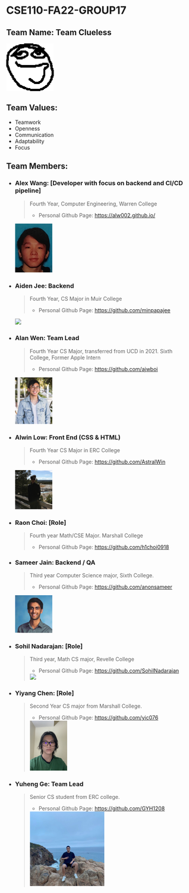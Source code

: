 # CSE110-FA22-GROUP17

## Team Name: Team Clueless

![Clueless Person](./branding/Clueless.png)

## Team Values:
- Teamwork
- Openness
- Communication
- Adaptability 
- Focus

## Team Members: 
- ### Alex Wang: [Developer with focus on backend and CI/CD pipeline]
  > Fourth Year, Computer Engineering, Warren College  
  > - Personal Github Page: https://alw002.github.io/  
  <img src="./pictures/a_pic.png" width="100">
- ### Aiden Jee: Backend
  > Fourth Year, CS Major in Muir College
  > - Personal Github Page: https://github.com/minpapajee
  <img src="./pictures/aiden.jpg" width="100">
- ### Alan Wen: Team Lead
  > Fourth Year CS Major, transferred from UCD in 2021. Sixth College, Former Apple Intern
  > - Personal Github Page: https://github.com/ajwboi
  <img src="./pictures/alan.jpg" width="100">
- ### Alwin Low: Front End (CSS & HTML)
  > Fourth Year CS Major in ERC College
  > - Personal Github Page: https://github.com/AstralWin
   <img src="./pictures/alwin.jpg" width="100">
- ### Raon Choi: [Role]
  > Fourth year Math/CSE Major. Marshall College
  > - Personal Github Page: https://github.com/h1choi0918
- ### Sameer Jain: Backend / QA
  > Third year Computer Science major, Sixth College.  
  > - Personal Github Page: https://github.com/anonsameer
  <img src="./pictures/sameer_pic.jpg" width="100">
- ### Sohil Nadarajan: [Role]
  > Third year, Math CS major, Revelle College
  > - Personal Github Page: https://github.com/SohilNadarajan
  > <img src="./pictures/sohil.png" width="200">
- ### Yiyang Chen: [Role]
  > Second Year CS major from Marshall College. 
  > - Personal Github Page: https://github.com/yic076 
  > <img src="./pictures/yi.jpg" width="100">
- ### Yuheng Ge: Team Lead
  > Senior CS student from ERC college.
  > - Personal Github Page: https://github.com/GYH1208
  > <img src="./pictures/profile-Yuheng.jpg" width="200">
  
